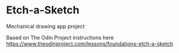 # Etch-a-Sketch
Mechanical drawing app project

Based on The Odin Project instructions here https://www.theodinproject.com/lessons/foundations-etch-a-sketch
